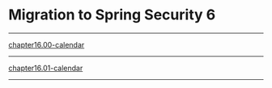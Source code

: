 # Migration to Spring Security 6 #

***

[chapter16.00-calendar](chapter16.00-calendar/README.md)

***

[chapter16.01-calendar](chapter16.01-calendar/README.md)

***
